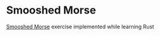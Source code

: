 # Smooshed Morse

[Smooshed Morse] exercise implemented while learning Rust

[Smooshed Morse]: https://www.reddit.com/r/dailyprogrammer/comments/cmd1hb/20190805_challenge_380_easy_smooshed_morse_code_1/
